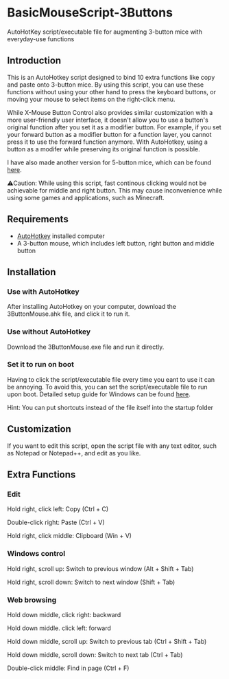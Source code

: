# BasicMouseScript-3Buttons
AutoHotKey script/executable file for augmenting 3-button mice with everyday-use functions

## Introduction
This is an AutoHotkey script designed to bind 10 extra functions like copy and paste onto 3-button mice. By using this script, you can use these functions without using your other hand to press the keyboard buttons, or moving your mouse to select items on the right-click menu.

While X-Mouse Button Control also provides similar customization with a more user-friendly user interface, it doesn't allow you to use a button's original function after you set it as a modifier button. For example, if you set your forward button as a modifier button for a function layer, you cannot press it to use the forward function anymore. With AutoHotkey, using a button as a modifer while preserving its original function is possible.

I have also made another version for 5-button mice, which can be found [here](https://github.com/ikamkuen/AdvancedMouseScript-5Buttons).

⚠️Caution: While using this script, fast continous clicking would not be achievable for middle and right button. This may cause inconvenience while using some games and applications, such as Minecraft.

## Requirements
- [AutoHotkey](https://www.autohotkey.com/) installed computer
- A 3-button mouse, which includes left button, right button and middle button

## Installation
### Use with AutoHotkey
After installing AutoHotkey on your computer, download the 3ButtonMouse.ahk file, and click it to run it.
### Use without AutoHotkey
Download the 3ButtonMouse.exe file and run it directly.
### Set it to run on boot
Having to click the script/executable file every time you eant to use it can be annoying. To avoid this, you can set the script/executable file to run upon boot. Detailed setup guide for Windows can be found [here](https://support.microsoft.com/en-us/windows/configure-startup-applications-in-windows-115a420a-0bff-4a6f-90e0-1934c844e473).

Hint: You can put shortcuts instead of the file itself into the startup folder

## Customization
If you want to edit this script, open the script file with any text editor, such as Notepad or Notepad++, and edit as you like.

## Extra Functions

### Edit
Hold right, click left: Copy (Ctrl + C)

Double-click right: Paste (Ctrl + V)

Hold right, click middle: Clipboard (Win + V)

### Windows control
Hold right, scroll up: Switch to previous window (Alt + Shift + Tab)

Hold right, scroll down: Switch to next window (Shift + Tab)

### Web browsing
Hold down middle, click right: backward

Hold down middle. click left: forward

Hold down middle, scroll up: Switch to previous tab (Ctrl + Shift + Tab)

Hold down middle, scroll down: Switch to next tab (Ctrl + Tab)

Double-click middle: Find in page (Ctrl + F)
